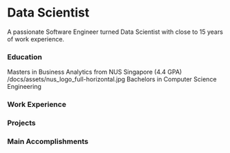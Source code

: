 # Data Scientist
A passionate Software Engineer turned Data Scientist with close to 15 years of work experience.

### Education
Masters in Business Analytics from NUS Singapore (4.4 GPA) /docs/assets/nus_logo_full-horizontal.jpg
Bachelors in Computer Science Engineering

### Work Experience

### Projects

### Main Accomplishments
